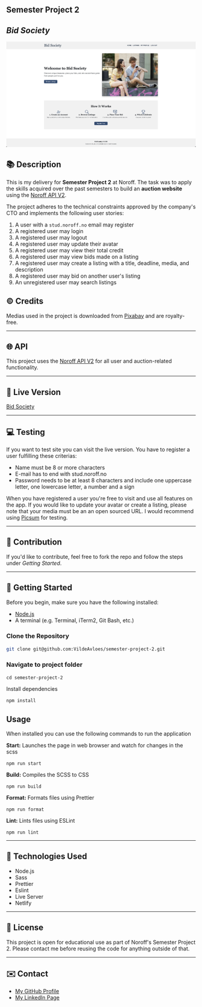 ## Semester Project 2

## _Bid Society_

![A screenshot of the app](./public/assets/bid-society-screenshot.png)

## :books: Description

This is my delivery for **Semester Project 2** at Noroff. The task was to apply the skills acquired over the past semesters to build an **auction website** using the [Noroff API V2](https://docs.noroff.dev/docs/v2).

The project adheres to the technical constraints approved by the company's CTO and implements the following user stories:

1. A user with a `stud.noroff.no` email may register
2. A registered user may login
3. A registered user may logout
4. A registered user may update their avatar
5. A registered user may view their total credit
6. A registered user may view bids made on a listing
7. A registered user may create a listing with a title, deadline, media, and description
8. A registered user may bid on another user's listing
9. An unregistered user may search listings

## :copyright: Credits

Medias used in the project is downloaded from [Pixabay](https://pixabay.com/) and are royalty-free.

---

## :globe_with_meridians: API

This project uses the [Noroff API V2](https://docs.noroff.dev/docs/v2) for all user and auction-related functionality.

---

## :rocket: Live Version

[Bid Society](https://bid-society.netlify.app/)

---

## :computer: Testing

If you want to test site you can visit the live version. You have to register a user fulfilling these criterias:

- Name must be 8 or more characters
- E-mail has to end with stud.noroff.no
- Password needs to be at least 8 characters and include one uppercase letter, one lowercase letter, a number and a sign

When you have registered a user you're free to visit and use all features on the app.
If you would like to update your avatar or create a listing, please note that your media must be an an open sourced URL. I would recommend using [Picsum](https://picsum.photos/) for testing.

---

## :handshake: Contribution

If you'd like to contribute, feel free to fork the repo and follow the steps under _Getting Started_.

---

## :construction_worker: Getting Started

Before you begin, make sure you have the following installed:

- [Node.js](https://nodejs.org/)
- A terminal (e.g. Terminal, iTerm2, Git Bash, etc.)

### Clone the Repository

```bash
git clone git@github.com:VildeAvloes/semester-project-2.git

```

### Navigate to project folder

```
cd semester-project-2
```

Install dependencies

```
npm install
```

## Usage

When installed you can use the following commands to run the application

**Start:** Launches the page in web browser and watch for changes in the scss

```
npm run start
```

**Build:** Compiles the SCSS to CSS

```
npm run build
```

**Format:** Formats files using Prettier

```
npm run format
```

**Lint:** Lints files using ESLint

```
npm run lint
```

---

## :wrench: Technologies Used

- Node.js
- Sass
- Prettier
- Eslint
- Live Server
- Netlify

---

## :page_facing_up: License

This project is open for educational use as part of Noroff's Semester Project 2. Please contact me before reusing the code for anything outside of that.

---

## :envelope: Contact

- [My GitHub Profile](https://github.com/VildeAvloes)
- [My LinkedIn Page](https://www.linkedin.com/in/vilde-avloes/)
